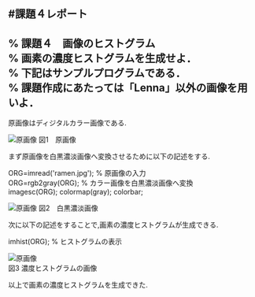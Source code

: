 #課題４レポート
---
% 課題４　画像のヒストグラム  
% 画素の濃度ヒストグラムを生成せよ．  
% 下記はサンプルプログラムである．  
% 課題作成にあたっては「Lenna」以外の画像を用いよ．  
---

原画像はディジタルカラー画像である.

![原画像](https://github.com/fujikawabata/MATLAB/raw/master/image/ramen.jpg?raw=true)
図1　原画像

まず原画像を白黒濃淡画像へ変換させるために以下の記述をする.

ORG=imread('ramen.jpg'); % 原画像の入力  
ORG=rgb2gray(ORG); % カラー画像を白黒濃淡画像へ変換  
imagesc(ORG); colormap(gray); colorbar;

![原画像](https://github.com/fujikawabata/MATLAB/raw/master/image/kadai4/kadai4-1.jpg?raw=true)
図2　白黒濃淡画像

次に以下の記述をすることで,画素の濃度ヒストグラムが生成できる.

imhist(ORG); % ヒストグラムの表示

![原画像](https://github.com/fujikawabata/MATLAB/raw/master/image/kadai4/kadai4-2.jpg?raw=true)  
図3 濃度ヒストグラムの画像

以上で画素の濃度ヒストグラムを生成できた.
